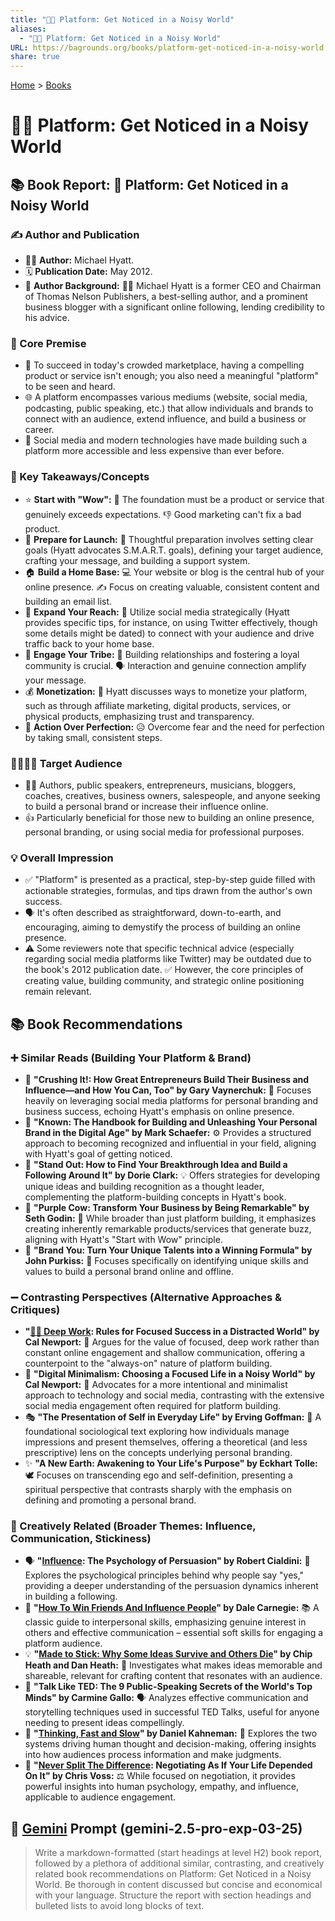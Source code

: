 ```yaml
---
title: "📢📣 Platform: Get Noticed in a Noisy World"
aliases:
  - "📢📣 Platform: Get Noticed in a Noisy World"
URL: https://bagrounds.org/books/platform-get-noticed-in-a-noisy-world
share: true
---
```

[Home](../index.md) > [Books](./index.md)  
# 📢📣 Platform: Get Noticed in a Noisy World  
## 📚 Book Report: 📢 Platform: Get Noticed in a Noisy World  
  
### ✍️ Author and Publication  
  
* 🧑‍💼 **Author:** Michael Hyatt.  
* 🗓️ **Publication Date:** May 2012.  
* 💼 **Author Background:** 🧑‍💼 Michael Hyatt is a former CEO and Chairman of Thomas Nelson Publishers, a best-selling author, and a prominent business blogger with a significant online following, lending credibility to his advice.  
  
### 🎯 Core Premise  
  
* 📣 To succeed in today's crowded marketplace, having a compelling product or service isn't enough; you also need a meaningful "platform" to be seen and heard.  
* 🌐 A platform encompasses various mediums (website, social media, podcasting, public speaking, etc.) that allow individuals and brands to connect with an audience, extend influence, and build a business or career.  
* 📱 Social media and modern technologies have made building such a platform more accessible and less expensive than ever before.  
  
### 🔑 Key Takeaways/Concepts  
  
* ⭐ **Start with "Wow":** 🚀 The foundation must be a product or service that genuinely exceeds expectations. 👎 Good marketing can't fix a bad product.  
* 🚀 **Prepare for Launch:** 📝 Thoughtful preparation involves setting clear goals (Hyatt advocates S.M.A.R.T. goals), defining your target audience, crafting your message, and building a support system.  
* 🏠 **Build a Home Base:** 💻 Your website or blog is the central hub of your online presence. ✍️ Focus on creating valuable, consistent content and building an email list.  
* 📣 **Expand Your Reach:** 📱 Utilize social media strategically (Hyatt provides specific tips, for instance, on using Twitter effectively, though some details might be dated) to connect with your audience and drive traffic back to your home base.  
* 🤝 **Engage Your Tribe:** 👥 Building relationships and fostering a loyal community is crucial. 🗣️ Interaction and genuine connection amplify your message.  
* 💰 **Monetization:** 💸 Hyatt discusses ways to monetize your platform, such as through affiliate marketing, digital products, services, or physical products, emphasizing trust and transparency.  
* 🏃 **Action Over Perfection:** 😥 Overcome fear and the need for perfection by taking small, consistent steps.  
  
### 👨‍👩‍👧‍👦 Target Audience  
  
* 🧑‍💻 Authors, public speakers, entrepreneurs, musicians, bloggers, coaches, creatives, business owners, salespeople, and anyone seeking to build a personal brand or increase their influence online.  
* 👍 Particularly beneficial for those new to building an online presence, personal branding, or using social media for professional purposes.  
  
### 💡 Overall Impression  
  
* ✅ "Platform" is presented as a practical, step-by-step guide filled with actionable strategies, formulas, and tips drawn from the author's own success.  
* 🗣️ It's often described as straightforward, down-to-earth, and encouraging, aiming to demystify the process of building an online presence.  
* ⚠️ Some reviewers note that specific technical advice (especially regarding social media platforms like Twitter) may be outdated due to the book's 2012 publication date. ✅ However, the core principles of creating value, building community, and strategic online positioning remain relevant.  
  
## 📚 Book Recommendations  
  
### ➕ Similar Reads (Building Your Platform & Brand)  
  
* 🚀 **"Crushing It!: How Great Entrepreneurs Build Their Business and Influence—and How You Can, Too" by Gary Vaynerchuk:** 📱 Focuses heavily on leveraging social media platforms for personal branding and business success, echoing Hyatt's emphasis on online presence.  
* 🙋 **"Known: The Handbook for Building and Unleashing Your Personal Brand in the Digital Age" by Mark Schaefer:** ⚙️ Provides a structured approach to becoming recognized and influential in your field, aligning with Hyatt's goal of getting noticed.  
* 🥇 **"Stand Out: How to Find Your Breakthrough Idea and Build a Following Around It" by Dorie Clark:** 💡 Offers strategies for developing unique ideas and building recognition as a thought leader, complementing the platform-building concepts in Hyatt's book.  
* 🐄 **"Purple Cow: Transform Your Business by Being Remarkable" by Seth Godin:** 🌟 While broader than just platform building, it emphasizes creating inherently remarkable products/services that generate buzz, aligning with Hyatt's "Start with Wow" principle.  
* 👤 **"Brand You: Turn Your Unique Talents into a Winning Formula" by John Purkiss:** 💪 Focuses specifically on identifying unique skills and values to build a personal brand online and offline.  
  
### ➖ Contrasting Perspectives (Alternative Approaches & Critiques)  
  
* **"[🤿💼 Deep Work](./deep-work.md): Rules for Focused Success in a Distracted World" by Cal Newport:** 🧠 Argues for the value of focused, deep work rather than constant online engagement and shallow communication, offering a counterpoint to the "always-on" nature of platform building.  
* 📵 **"Digital Minimalism: Choosing a Focused Life in a Noisy World" by Cal Newport:** 🚫 Advocates for a more intentional and minimalist approach to technology and social media, contrasting with the extensive social media engagement often required for platform building.  
* 🎭 **"The Presentation of Self in Everyday Life" by Erving Goffman:** 🤔 A foundational sociological text exploring how individuals manage impressions and present themselves, offering a theoretical (and less prescriptive) lens on the concepts underlying personal branding.  
* ✨ **"A New Earth: Awakening to Your Life's Purpose" by Eckhart Tolle:** 🕊️ Focuses on transcending ego and self-definition, presenting a spiritual perspective that contrasts sharply with the emphasis on defining and promoting a personal brand.  
  
### 🎨 Creatively Related (Broader Themes: Influence, Communication, Stickiness)  
  
* 🗣️ **"[Influence](./influence.md): The Psychology of Persuasion" by Robert Cialdini:** 🧠 Explores the psychological principles behind why people say "yes," providing a deeper understanding of the persuasion dynamics inherent in building a following.  
* 🤝 **"[How To Win Friends And Influence People](./how-to-win-friends-and-influence-people.md)" by Dale Carnegie:** 📚 A classic guide to interpersonal skills, emphasizing genuine interest in others and effective communication – essential soft skills for engaging a platform audience.  
* 💡 **"[Made to Stick: Why Some Ideas Survive and Others Die](./made-to-stick.md)" by Chip Heath and Dan Heath:** 📌 Investigates what makes ideas memorable and shareable, relevant for crafting content that resonates with an audience.  
* 🎤 **"Talk Like TED: The 9 Public-Speaking Secrets of the World's Top Minds" by Carmine Gallo:** 🗣️ Analyzes effective communication and storytelling techniques used in successful TED Talks, useful for anyone needing to present ideas compellingly.  
* 🧠 **"[Thinking, Fast and Slow](./thinking-fast-and-slow.md)" by Daniel Kahneman:** 🤔 Explores the two systems driving human thought and decision-making, offering insights into how audiences process information and make judgments.  
* 🤝 **"[Never Split The Difference](./never-split-the-difference.md): Negotiating As If Your Life Depended On It" by Chris Voss:** ⚖️ While focused on negotiation, it provides powerful insights into human psychology, empathy, and influence, applicable to audience engagement.  
  
## 💬 [Gemini](../software/gemini.md) Prompt (gemini-2.5-pro-exp-03-25)  
> Write a markdown-formatted (start headings at level H2) book report, followed by a plethora of additional similar, contrasting, and creatively related book recommendations on Platform: Get Noticed in a Noisy World. Be thorough in content discussed but concise and economical with your language. Structure the report with section headings and bulleted lists to avoid long blocks of text.